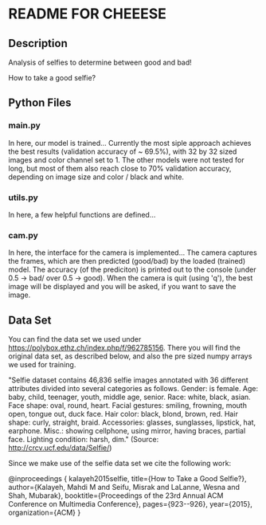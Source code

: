 README FOR CHEEESE
==================

Description
-------------

Analysis of selfies to determine between good and bad!

How to take a good selfie?


Python Files
--------------
### main.py ###
In here, our model is trained...
 Currently the most siple approach achieves the best results (validation accuracy of ~ 69.5%), with 32 by 32 sized images and color channel set to 1. The other models were not tested for long, but most of them also reach close to 70% validation accuracy, depending on image size and color / black and white.

### utils.py ###
In here, a few helpful functions are defined...

### cam.py ###
In here, the interface for the camera is implemented...
 The camera captures the frames, which are then predicted (good/bad) by the loaded (trained) model. The accuracy (of the prediciton) is printed out to the console (under 0.5 -> bad/ over 0.5 -> good). When the camera is quit (using 'q'), the best image will be displayed and you will be asked, if you want to save the image.


Data Set
----------
You can find the data set we used under https://polybox.ethz.ch/index.php/f/962785156. There you will find the original data set, as described below, and also the pre sized numpy arrays we used for training.



"Selfie dataset contains 46,836 selfie images annotated with 36 different attributes divided into several categories as follows. Gender: is female. Age: baby, child, teenager, youth, middle age, senior. Race: white, black, asian. Face shape: oval, round, heart. Facial gestures: smiling, frowning, mouth open, tongue out, duck face. Hair color: black, blond, brown, red. Hair shape: curly, straight, braid. Accessories: glasses, sunglasses, lipstick, hat, earphone. Misc.: showing cellphone, using mirror, having braces, partial face. Lighting condition: harsh, dim." (Source: http://crcv.ucf.edu/data/Selfie/)


Since we make use of the selfie data set we cite the following work:

@inproceedings
{
    kalayeh2015selfie,
    title={How to Take a Good Selfie?},
    author={Kalayeh, Mahdi M and Seifu, Misrak and LaLanne, Wesna and Shah, Mubarak},
    booktitle={Proceedings of the 23rd Annual ACM Conference on Multimedia Conference},
    pages={923--926},
    year={2015},
    organization={ACM}
}
